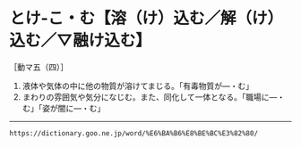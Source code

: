 # とけ‐こ・む【溶（け）込む／解（け）込む／▽融け込む】

［動マ五（四）］
1.  液体や気体の中に他の物質が溶けてまじる。「有毒物質が―・む」
2.  まわりの雰囲気や気分になじむ。また、同化して一体となる。「職場に―・む」「姿が闇に―・む」

---
`https://dictionary.goo.ne.jp/word/%E6%BA%B6%E8%BE%BC%E3%82%80/`